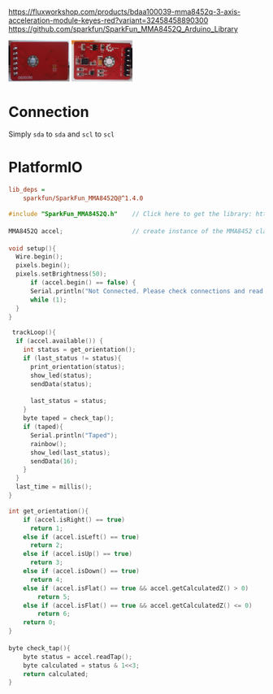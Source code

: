 https://fluxworkshop.com/products/bdaa100039-mma8452q-3-axis-acceleration-module-keyes-red?variant=32458458890300
https://github.com/sparkfun/SparkFun_MMA8452Q_Arduino_Library

<img src="./keyes_MMA8452Q_back.jpg" width="120"/>
<img src="./keyes_MMA8452Q_front.jpg" width="120"/>
  
# Connection
Simply `sda` to `sda` and `scl` to `scl`

# PlatformIO
```ini
lib_deps = 
	sparkfun/SparkFun_MMA8452Q@^1.4.0
```

```cpp
#include "SparkFun_MMA8452Q.h"    // Click here to get the library: http://librarymanager/All#SparkFun_MMA8452Q

MMA8452Q accel;                   // create instance of the MMA8452 class

void setup(){
  Wire.begin();
  pixels.begin();
  pixels.setBrightness(50);
      if (accel.begin() == false) {
      Serial.println("Not Connected. Please check connections and read the hookup guide.");
      while (1);
  }
}
```

```cpp
 trackLoop(){
  if (accel.available()) {
    int status = get_orientation();
    if (last_status != status){
      print_orientation(status);
      show_led(status);
      sendData(status);
      
      last_status = status;
    }
    byte taped = check_tap();
    if (taped){
      Serial.println("Taped");
      rainbow();
      show_led(last_status);
      sendData(16);
    }
  }
  last_time = millis();
}
```

```cpp
int get_orientation(){
    if (accel.isRight() == true)
      return 1;
    else if (accel.isLeft() == true)
      return 2;
    else if (accel.isUp() == true)
      return 3;
    else if (accel.isDown() == true)
      return 4;
    else if (accel.isFlat() == true && accel.getCalculatedZ() > 0)
        return 5;
    else if (accel.isFlat() == true && accel.getCalculatedZ() <= 0)
        return 6;
    return 0;
}

byte check_tap(){
    byte status = accel.readTap();
    byte calculated = status & 1<<3;
    return calculated;
}
```

